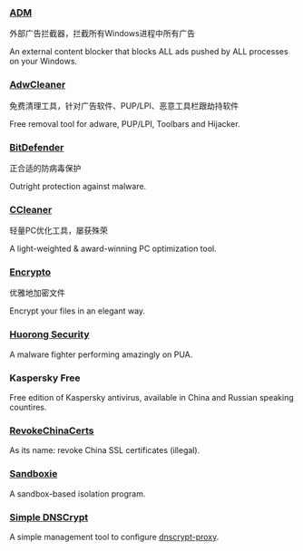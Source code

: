 ### [ADM](http://www.admflt.com/)

外部广告拦截器，拦截所有Windows进程中所有广告

An external content blocker that blocks ALL ads pushed by ALL processes on your Windows.

### [AdwCleaner](https://toolslib.net/downloads/viewdownload/1-adwcleaner/)

免费清理工具，针对广告软件、PUP/LPI、恶意工具栏跟劫持软件

Free removal tool for adware, PUP/LPI, Toolbars and Hijacker.

### [BitDefender](http://www.bitdefender.com/)

正合适的防病毒保护

Outright protection against malware.

### [CCleaner](https://www.piriform.com/CCLEANER)

轻量PC优化工具，屡获殊荣

A light-weighted & award-winning PC optimization tool.

### [Encrypto](http://macpaw.com/encrypto)

优雅地加密文件

Encrypt your files in an elegant way.

### [Huorong Security](http://www.huorong.cn/)

A malware fighter performing amazingly on PUA.

### Kaspersky Free

Free edition of Kaspersky antivirus, available in China and Russian speaking countires.

### [RevokeChinaCerts](https://github.com/chengr28/RevokeChinaCerts)

As its name: revoke China SSL certificates \(illegal\).

### [Sandboxie](http://www.sandboxie.com/)

A sandbox-based isolation program.

### [Simple DNSCrypt](https://simplednscrypt.org/)

A simple management tool to configure [dnscrypt-proxy](https://dnscrypt.org/).

